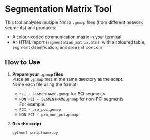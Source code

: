 # Segmentation Matrix Tool

This tool analyses multiple Nmap `.gnmap` files (from different network segments) and produces:

- A colour-coded communication matrix in your terminal
- An HTML report (`segmentation_matrix.html`) with a coloured table, segment classification, and areas of concern

## How to Use

1. **Prepare your `.gnmap` files**  
   Place all `.gnmap` files in the same directory as the script.  
   Name each file using the format:  
   - `PCI - SEGMENTNAME.gnmap` for PCI segments  
   - `NON PCI - SEGMENTNAME.gnmap` for non-PCI segments  
   For example:  
   - `PCI - pro_pci.gnmap`  
   - `NON PCI - pro_non_pci.gnmap`

2. **Run the script**  
   ```bash
   python3 scriptname.py
